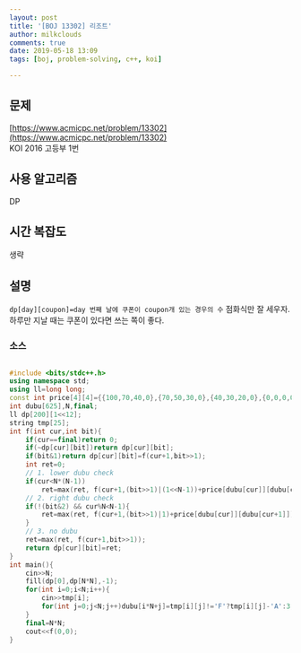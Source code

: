 ```yaml
---
layout: post
title: '[BOJ 13302] 리조트'
author: milkclouds
comments: true
date: 2019-05-18 13:09
tags: [boj, problem-solving, c++, koi]

---
```


## 문제
[https://www.acmicpc.net/problem/13302](https://www.acmicpc.net/problem/13302)  
KOI 2016 고등부 1번

## 사용 알고리즘  
DP   


## 시간 복잡도  
생략 


## 설명  
`dp[day][coupon]=day 번째 날에 쿠폰이 coupon개 있는 경우의 수`
점화식만 잘 세우자. 하루만 지날 때는 쿠폰이 있다면 쓰는 쪽이 좋다.   


### 소스  

```cpp

#include <bits/stdc++.h>
using namespace std;
using ll=long long;
const int price[4][4]={{100,70,40,0},{70,50,30,0},{40,30,20,0},{0,0,0,0}};
int dubu[625],N,final;
ll dp[200][1<<12];
string tmp[25];
int f(int cur,int bit){
    if(cur==final)return 0;
    if(~dp[cur][bit])return dp[cur][bit];
    if(bit&1)return dp[cur][bit]=f(cur+1,bit>>1);
    int ret=0;
    // 1. lower dubu check
    if(cur<N*(N-1))
        ret=max(ret, f(cur+1,(bit>>1)|(1<<N-1))+price[dubu[cur]][dubu[cur+N]]);
    // 2. right dubu check
    if(!(bit&2) && cur%N<N-1){
        ret=max(ret, f(cur+1,(bit>>1)|1)+price[dubu[cur]][dubu[cur+1]]);
    }
    // 3. no dubu
    ret=max(ret, f(cur+1,bit>>1));
    return dp[cur][bit]=ret;
}
int main(){
    cin>>N;
    fill(dp[0],dp[N*N],-1);
    for(int i=0;i<N;i++){
        cin>>tmp[i];
        for(int j=0;j<N;j++)dubu[i*N+j]=tmp[i][j]!='F'?tmp[i][j]-'A':3;
    }
    final=N*N;
    cout<<f(0,0);
}

```